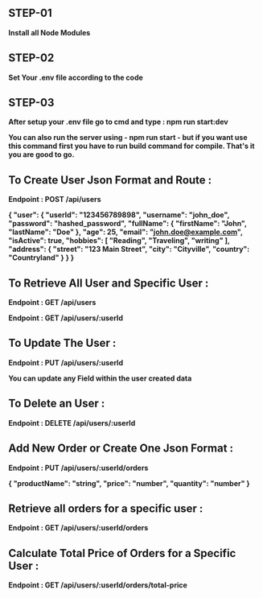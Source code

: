 ## **STEP-01**

**Install all Node Modules**

## **STEP-02**

**Set Your .env file according to the code**

## **STEP-03**

**After setup your .env file go to cmd and type : npm run start:dev**

**You can also run the server using - npm run start - but if you want use this command first you have to run build command for compile. That's it you are good to go.**


## **To Create User Json Format and Route :**
**Endpoint : POST /api/users**

**{
    "user": {
        "userId": "123456789898",
        "username": "john_doe",
        "password": "hashed_password",
        "fullName": {
            "firstName": "John",
            "lastName": "Doe"
        },
        "age": 25,
        "email": "john.doe@example.com",
        "isActive": true,
        "hobbies": [
            "Reading",
            "Traveling",
            "writing"
        ],
        "address": {
            "street": "123 Main Street",
            "city": "Cityville",
            "country": "Countryland"
        }
    }
}**


## **To Retrieve All User and Specific User :**

**Endpoint : GET /api/users**

**Endpoint : GET /api/users/:userId**
 
## **To Update The User :**

**Endpoint : PUT /api/users/:userId**

**You can update any Field within the user created data**

## **To Delete an User :**

**Endpoint : DELETE /api/users/:userId**

## **Add New Order or Create One Json Format :**
**Endpoint : PUT /api/users/:userId/orders**

**{
    "productName": "string",
    "price": "number",
    "quantity": "number"
}**

##  **Retrieve all orders for a specific user :**
**Endpoint : GET /api/users/:userId/orders**

## **Calculate Total Price of Orders for a Specific User :**
**Endpoint : GET /api/users/:userId/orders/total-price**